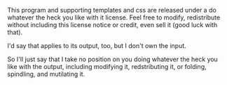 This program and supporting templates and css are released under a do whatever the heck you like with it license. Feel free to modify, redistribute without including this license notice or credit, even sell it (good luck with that).

I'd say that applies to its output, too, but I don't own the input.

So I'll just say that I take no position on you doing whatever the heck you like with the output, including modifying it, redstributing it, or folding, spindling, and mutilating it.
